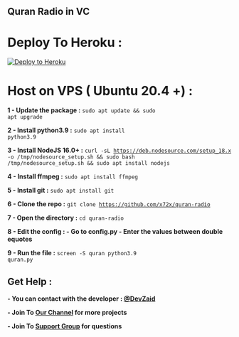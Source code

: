 ## Quran Radio in VC

# Deploy To Heroku :

[![Deploy to Heroku](https://binbashbanana.github.io/deploy-buttons/buttons/remade/heroku.svg)](https://heroku.com/deploy/?template=https://github.com/x72x/quran-radio)

# Host on VPS ( Ubuntu 20.4 +) :

<b>1 - Update the package :</b> <code>sudo apt update && sudo apt upgrade</code>

<b>2 - Install python3.9 :</b> <code>sudo apt install python3.9</code>

<b>3 - Install NodeJS 16.0+ :</b> <code>curl -sL https://deb.nodesource.com/setup_18.x -o /tmp/nodesource_setup.sh && sudo bash /tmp/nodesource_setup.sh && sudo apt install nodejs</code>

<b>4 - Install ffmpeg :</b> <code>sudo apt install ffmpeg</code>

<b>5 - Install git :</b> <code>sudo apt install git</code>

<b>6 - Clone the repo :</b> <code>git clone https://github.com/x72x/quran-radio</code>

<b>7 - Open the directory :</b> <code>cd quran-radio</code>

<b>8 - Edit the config : 
    - Go to config.py
    - Enter the values between double equotes
</b>

<b>9 - Run the file :</b> <code>screen -S quran python3.9 quran.py</code>

## Get Help :

**- You can contact with the developer : [@DevZaid](https://t.me/DevZaid)**

**- Join To [Our Channel](https://t.me/Y88F8) for more projects**

**- Join To [Support Group](https://t.me/PythonProjectsChat) for questions**
